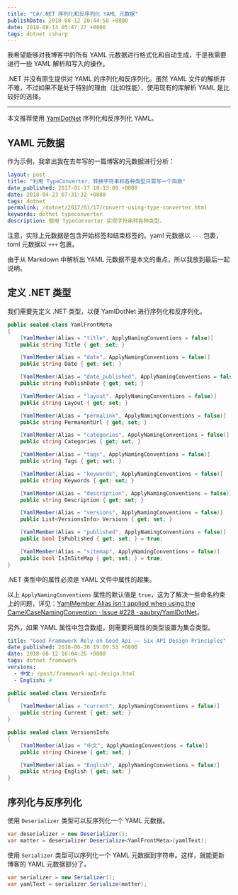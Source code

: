 ```yaml
---
title: "C#/.NET 序列化和反序列化 YAML 元数据"
publishDate: 2018-08-12 20:44:50 +0800
date: 2018-08-13 05:47:27 +0800
tags: dotnet csharp
---
```


我希望能够对我博客中的所有 YAML 元数据进行格式化和自动生成，于是我需要进行一些 YAML 解析和写入的操作。

.NET 并没有原生提供对 YAML 的序列化和反序列化。虽然 YAML 文件的解析并不难，不过如果不是处于特别的理由（比如性能），使用现有的库解析 YAML 是比较好的选择。

---

本文推荐使用 [YamlDotNet](https://www.nuget.org/packages/YamlDotNet/) 序列化和反序列化 YAML。

<div id="toc"></div>

## YAML 元数据

作为示例，我拿出我在去年写的一篇博客的元数据进行分析：

```yaml
layout: post
title: "利用 TypeConverter，转换字符串和各种类型只需写一个函数"
date_published: 2017-01-17 18:13:00 +0800
date: 2018-04-23 07:31:32 +0800
tags: dotnet
permalink: /dotnet/2017/01/17/convert-using-type-converter.html
keywords: dotnet typeconverter
description: 使用 TypeConverter 实现字符串转各种类型。
```

注意，实际上元数据是包含开始标签和结束标签的。yaml 元数据以 `---` 包裹，toml 元数据以 `+++` 包裹。

由于从 Markdown 中解析出 YAML 元数据不是本文的重点，所以我放到最后一起说明。

## 定义 .NET 类型

我们需要先定义 .NET 类型，以便 YamlDotNet 进行序列化和反序列化。

```csharp
public sealed class YamlFrontMeta
{
    [YamlMember(Alias = "title", ApplyNamingConventions = false)]
    public string Title { get; set; }

    [YamlMember(Alias = "date", ApplyNamingConventions = false)]
    public string Date { get; set; }

    [YamlMember(Alias = "date_published", ApplyNamingConventions = false)]
    public string PublishDate { get; set; }

    [YamlMember(Alias = "layout", ApplyNamingConventions = false)]
    public string Layout { get; set; }

    [YamlMember(Alias = "permalink", ApplyNamingConventions = false)]
    public string PermanentUrl { get; set; }

    [YamlMember(Alias = "categories", ApplyNamingConventions = false)]
    public string Categories { get; set; }

    [YamlMember(Alias = "tags", ApplyNamingConventions = false)]
    public string Tags { get; set; }

    [YamlMember(Alias = "keywords", ApplyNamingConventions = false)]
    public string Keywords { get; set; }

    [YamlMember(Alias = "description", ApplyNamingConventions = false)]
    public string Description { get; set; }

    [YamlMember(Alias = "versions", ApplyNamingConventions = false)]
    public List<VersionsInfo> Versions { get; set; }

    [YamlMember(Alias = "published", ApplyNamingConventions = false)]
    public bool IsPublished { get; set; } = true;

    [YamlMember(Alias = "sitemap", ApplyNamingConventions = false)]
    public bool IsInSiteMap { get; set; } = true;
}
```

.NET 类型中的属性必须是 YAML 文件中属性的超集。

以上 `ApplyNamingConventions` 属性的默认值是 `true`，这为了解决一些命名约束上的问题，详见：[YamlMember Alias isn't applied when using the CamelCaseNamingConvention · Issue #228 · aaubry/YamlDotNet](https://github.com/aaubry/YamlDotNet/issues/228)。

另外，如果 YAML 属性中包含数组，则需要将属性的类型设置为集合类型。

```yaml
title: "Good Framework Rely on Good Api —— Six API Design Principles"
date_published: 2018-06-30 19:09:53 +0800
date: 2018-08-12 16:04:26 +0800
tags: dotnet framework
versions:
  - 中文: /post/framework-api-design.html
  - English: #
```

```csharp
public sealed class VersionInfo
{
    [YamlMember(Alias = "current", ApplyNamingConventions = false)]
    public string Current { get; set; }
}

public sealed class VersionsInfo
{
    [YamlMember(Alias = "中文", ApplyNamingConventions = false)]
    public string Chinese { get; set; }

    [YamlMember(Alias = "English", ApplyNamingConventions = false)]
    public string English { get; set; }
}
```

## 序列化与反序列化

使用 `Deserializer` 类型可以反序列化一个 YAML 元数据。

```csharp
var deserializer = new Deserializer();
var matter = deserializer.Deserialize<YamlFrontMeta>(yamlText);
```

使用 `Serializer` 类型可以序列化一个 YAML 元数据到字符串。这样，就能更新博客的 YAML 元数据部分了。

```csharp
var serializer = new Serializer();
var yamlText = serializer.Serialize(matter);
```
